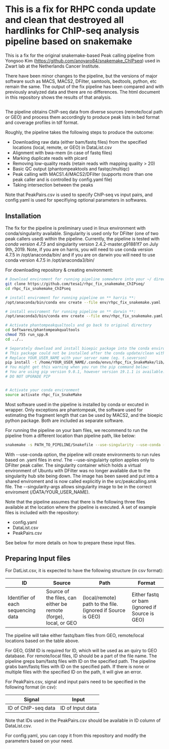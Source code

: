 # This is a fix for RHPC conda update and clean that destroyed all hardlinks for ChIP-seq analysis pipeline based on snakemake



This is a fix for the original snakemake-based Peak calling pipeline from Yongsoo Kim 
(https://github.com/anoyaro84/snakemake_ChIPseq) used in Zwart lab at the Netherlands Cancer Institute.



There have been minor changes to the pipeline, but the versions of major software such as MACS, MACS2, DFilter, samtools, bedtools, python, etc remain the same. The output of the fix pipeline has been compared and with previously analyzed data and there are no differences. The html document in this repository shows the results of that analysis.

##

The pipeline obtains ChIP-seq data from diverse sources (remote/local path or GEO) and process them accordingly to produce peak lists in bed format and coverage profiles in tdf format.

Roughly, the pipeline takes the following steps to produce the outcome:

- Downloading raw data (either bam/fastq files) from the specified locations (local, remote, or GEO) in DataList.csv
- Alignment with bwa-mem (in case of fastq files)
- Marking duplicate reads with picard
- Removing low-quality reads (retain reads with mapping quality > 20)
- Basic QC output (phantompeaktools and fastqc/multiqc)
- Peak calling with MACS1.4/MACS2/DFilter (supports more than one peak caller and is controlled by config.yaml file)
- Taking intersection between the peaks

Note that PeakPairs.csv is used to specify ChIP-seq vs input pairs, and config.yaml is used for specifiying optional parameters in softwares.

## Installation ##


The fix for the pipeline is preliminary used in linux environment with conda/singularity available. Singularity is used  only for DFilter (one of two peak callers used) within the pipeline. Currently, the pipeline is tested with *conda version 4.7.5* and singularity version 2.4.2-master.g91881f7 on July 9th, 2019. Note, if you are on harris, you will need to use conda version 4.7.5 in /opt/anaconda/bin/ and if you are on darwin you will need to use conda version 4.7.5 in /opt/anaconda3/bin/

For downloading repository & creating environment:

```bash
# Download enviroment for running pipeline somewhere into your ~/ directory.
git clone https://github.com/tesa1/rhpc_fix_snakemake_ChIPseq/
cd rhpc_fix_snakemake_ChIPseq

# install enviroment for running pipeline on ** harris **:
/opt/anaconda/bin/conda env create --file env/rhpc_fix_snakemake.yaml

# install enviroment for running pipeline on ** darwin **:
/opt/anaconda3/bin/conda env create --file env/rhpc_fix_snakemake.yaml

# Activate phantompeakqualtools and go back to original directory
cd Softwares/phantompeakqualtools
chmod 755 run_spp.R
cd ../..

# Separately download and install bioepic package into the conda environment just created. 
# This package could not be installed after the conda update/clean with pip from within the conda enviroment it must be installed explicitly
# Replace YOUR_USER_NAME with your server name (eg. t.severson)
pip install -t /home/YOUR_USER_NAME/.conda/envs/rhpc_fix_SnakeMake/lib/python3.6/site-packages/ bioepic==0.2.5
# You might get this warning when you run the pip command below: 
# You are using pip version 9.0.1, however version 19.1.1 is available. You should consider upgrading pip via the 'pip install --upgrade pip' command. 
# DO NOT UPGRADE PIP


# Activate your conda environment
source activate rhpc_fix_SnakeMake
```


Most software used in the pipeline is installed by conda or excuted in wrapper.
Only exceptions are phantompeak, the software used for estimating the fragment length that can be used by MACS2, and the bioepic python package.
Both are included as separate software.


For running the pipeline on your bam files, we recommend to run the pipeline from a different location than pipeline path, like below:

```bash
snakemake -s PATH_TO_PIPELINE/Snakefile --use-singularity --use-conda --cores=20 -p --singularity-args="-B /DATA:/DATA" &> run.log
```

With --use-conda option, the pipeline will create environments to run rules based on .yaml files in env/.
The --use-singulairty option applies only to DFilter peak caller. The singularity container which holds a virtual environment of Ubuntu with DFilter was no longer available due to the singularity hub site being down. The image has been saved and put into a shared enviroment and is now called explicitly in the src/peakcalling.smk file. The --singularity-args allows singularity image to be in the correct enviroment (/DATA/YOUR_USER_NAME).


Note that the pipeline assumes that there is the following three files available at the location where the pipeline is executed. A set of example files is included with the repository:
- config.yaml
- DataList.csv
- PeakPairs.csv

See below for more details on how to prepare these input files.

## Preparing Input files ##

For DatList.csv, it is expected to have the following structure (in csv format):


| ID | Source | Path | Format |
| ------------- | ------------- | ------------- | ------------- |
| Identifier of each sequencing data | Source of the files, can either be remote (forge), local, or GEO | (local/remote) path to the file. (ignored if Source is GEO) | Either fastq or bam (ignored if Source is GEO) |


The pipeline will take either fastq/bam files from GEO, remote/local locations based on the table above.

For GEO, GSM ID is required for ID, which will be used as an quiry to GEO database. For remote/local files, ID should be a part of the file name. The pipeline greps bam/fastq files with ID on the specified path. The pipeline grabs bam/fastq files with ID on the specified path. If there is none or multiple files with the specified ID on the path, it will give an error.


For PeakPairs.csv, signal and input pairs need to be specified in the following format (in csv):

| Signal | Input |
| ------------- | ------------- |
| ID of ChIP-seq data | ID of Input data |


Note that IDs used in the PeakPairs.csv should be available in ID column of DataList.csv.


For config.yaml, you can copy it from this repository and modify the parameters based on your need.



